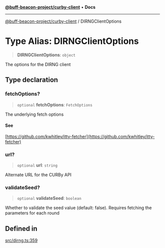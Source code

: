[**@buff-beacon-project/curby-client**](../index.md) • **Docs**

***

[@buff-beacon-project/curby-client](../index.md) / DIRNGClientOptions

# Type Alias: DIRNGClientOptions

> **DIRNGClientOptions**: `object`

The options for the DIRNG client

## Type declaration

### fetchOptions?

> `optional` **fetchOptions**: `FetchOptions`

The underlying fetch options

#### See

[https://github.com/kwhitley/itty-fetcher](https://github.com/kwhitley/itty-fetcher)

### url?

> `optional` **url**: `string`

Alternate URL for the CURBy API

### validateSeed?

> `optional` **validateSeed**: `boolean`

Whether to validate the seed value (default: false). Requires fetching the parameters for each round

## Defined in

[src/dirng.ts:359](https://github.com/buff-beacon-project/curby-js-client/blob/ce0e851c9bd9e50ac8f84d3519f029bd8ad289d0/src/dirng.ts#L359)
